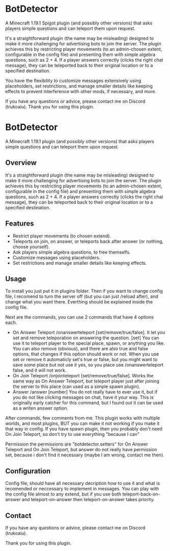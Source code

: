 # BotDetector
A Minecraft 1.19.1 Spigot plugin (and possibly other versions) that asks players simple questions and can teleport them upon request.

It's a straightforward plugin (the name may be misleading) designed to make it more challenging for advertising bots to join the server. The plugin achieves this by restricting player movements (to an admin-chosen extent, configurable in the config file) and presenting them with simple algebra questions, such as 2 + 4. If a player answers correctly (clicks the right chat message), they can be teleported back to their original location or to a specified destination.

You have the flexibility to customize messages extensively using placeholders, set restrictions, and manage smaller details like keeping effects to prevent interference with other mods, if necessary, and more.

If you have any questions or advice, please contact me on Discord (trukoaiu).
Thank you for using this plugin.

# BotDetector

A Minecraft 1.19.1 plugin (and possibly other versions) that asks players simple questions and can teleport them upon request.

## Overview

It's a straightforward plugin (the name may be misleading) designed to make it more challenging for advertising bots to join the server. The plugin achieves this by restricting player movements (to an admin-chosen extent, configurable in the config file) and presenting them with simple algebra questions, such as 2 + 4. If a player answers correctly (clicks the right chat message), they can be teleported back to their original location or to a specified destination.

## Features

- Restrict player movements (to chosen extend).
- Teleports on join, on answer, or teleports back after answer (or nothing, choose yourself).
- Ask players simple algebra questions, to free themselfs.
- Customize messages using placeholders.
- Set restrictions and manage smaller details like keeping effects.

## Usage

To install you just put it in plugins folder. Then if you want to change config file, I recomend to turn the server off (but you can just /reload after), and change what you want there. Everthing should be explained inside the config file.

Next are the commands, you can use 2 commands that have 4 options each.
- On Answer Teleport
/onanswerteleport [set/remove/true/false].
It let you set and remove teleporation on answering the question. 
[set] You can use it to teleport player to the special place, spawn, or anything you like. You can also remove (obvious), and there are also true and false options, that changes if this option should work or not. When you use set or remove it automaticly set's true or false, but you might want to save some place but not use it yes, so you place use /onanswerteleport false, and it will not work.
- On Join Teleport
/onjointeleport [set/remove/true/false].
Works the same way as On Answer Teleport, but teleport player just after joining the server to this place (can used as a simple spawn plugin).
- Answer
/answer [number]
You do not really have to ever use it, but if you do not like clicking messages on chat, have it your way. This is originally early catcher for this command, but I found out it can be used as a writen answer option.

After commands, few comments from me.
This plugin works with multiple worlds, and most plugins, BUT you can make it not working if you make it that way in config.
If you have spawn plugin, then you probably don't need On Join Teleport, so don't try to use everything "because I can" 

Permission
the permissions are "botdetector.setters" for On Answer Teleport and On Join Teleport, but answer do not really have permission set, because i don't find it necessary (maybe I am wrong, contact me then).

## Configuration

Config file, should have all necessary decription how to use it and what is recomended or neccessary to implement in messages. You can play with the config file almost to any extend, but if you use both teleport-back-on-answer and teleport-on-answer then teleport-on-answer takes priority.

## Contact

If you have any questions or advice, please contact me on Discord (trukoaiu).

Thank you for using this plugin.
